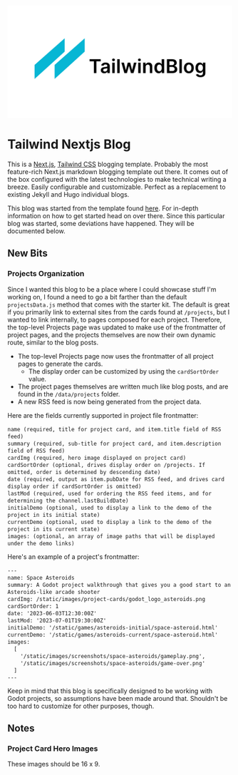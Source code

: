 ![tailwind-nextjs-banner](/public/static/images/twitter-card.png)

# Tailwind Nextjs Blog

This is a [Next.js](https://nextjs.org/), [Tailwind CSS](https://tailwindcss.com/) blogging template. Probably the most feature-rich Next.js markdown blogging template out there. It comes out of the box configured with the latest technologies to make technical writing a breeze. Easily configurable and customizable. Perfect as a replacement to existing Jekyll and Hugo individual blogs.

This blog was started from the template found [here](https://github.com/timlrx/tailwind-nextjs-starter-blog#readme). For in-depth information on how to get started head on over there. Since this particular blog was started, some deviations have happened. They will be documented below.

## New Bits

### Projects Organization

Since I wanted this blog to be a place where I could showcase stuff I'm working on, I found a need to go a bit farther than the default `projectsData.js` method that comes with the starter kit. The default is great if you primarily link to external sites from the cards found at `/projects`, but I wanted to link internally, to pages composed for each project. Therefore, the top-level Projects page was updated to make use of the frontmatter of project pages, and the projects themselves are now their own dynamic route, similar to the blog posts.

- The top-level Projects page now uses the frontmatter of all project pages to generate the cards.
  - The display order can be customized by using the `cardSortOrder` value.
- The project pages themselves are written much like blog posts, and are found in the `/data/projects` folder.
- A new RSS feed is now being generated from the project data.

Here are the fields currently supported in project file frontmatter:

```
name (required, title for project card, and item.title field of RSS feed)
summary (required, sub-title for project card, and item.description field of RSS feed)
cardImg (required, hero image displayed on project card)
cardSortOrder (optional, drives display order on /projects. If omitted, order is determined by descending date)
date (required, output as item.pubDate for RSS feed, and drives card display order if cardSortOrder is omitted)
lastMod (required, used for ordering the RSS feed items, and for determining the channel.lastBuildDate)
initialDemo (optional, used to display a link to the demo of the project in its initial state)
currentDemo (optional, used to display a link to the demo of the project in its current state)
images: (optional, an array of image paths that will be displayed under the demo links)
```

Here's an example of a project's frontmatter:

```
---
name: Space Asteroids
summary: A Godot project walkthrough that gives you a good start to an Asteroids-like arcade shooter
cardImg: /static/images/project-cards/godot_logo_asteroids.png
cardSortOrder: 1
date: '2023-06-03T12:30:00Z'
lastMod: '2023-07-01T19:30:00Z'
initialDemo: '/static/games/asteroids-initial/space-asteroid.html'
currentDemo: '/static/games/asteroids-current/space-asteroid.html'
images:
  [
    '/static/images/screenshots/space-asteroids/gameplay.png',
    '/static/images/screenshots/space-asteroids/game-over.png'
  ]
---
```

Keep in mind that this blog is specifically designed to be working with Godot projects, so assumptions have been made around that. Shouldn't be too hard to customize for other purposes, though.

## Notes

### Project Card Hero Images

These images should be 16 x 9.
